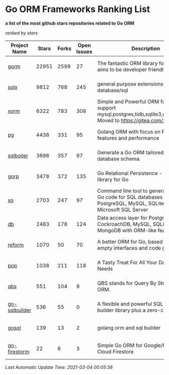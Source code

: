 Go ORM Frameworks Ranking List
==========

**a list of the most github stars repositories related to Go ORM**

*ranked by stars*

| Project Name | Stars | Forks | Open Issues | Description | Last Commit |
| ------------ | ----- | ----- | ----------- | ----------- | ----------- |
| [gorm](https://github.com/go-gorm/gorm) | 22951 | 2599 | 27 | The fantastic ORM library for Golang, aims to be developer friendly | 2021-02-26 09:30:00 |
| [sqlx](https://github.com/jmoiron/sqlx) | 9812 | 768 | 245 | general purpose extensions to golang's database/sql | 2021-01-28 21:15:50 |
| [xorm](https://github.com/go-xorm/xorm) | 6322 | 783 | 308 | Simple and Powerful ORM for Go, support mysql,postgres,tidb,sqlite3,mssql,oracle, Moved to https://gitea.com/xorm/xorm | 2019-10-15 07:03:49 |
| [pg](https://github.com/go-pg/pg) | 4438 | 331 | 95 | Golang ORM with focus on PostgreSQL features and performance | 2021-03-01 16:23:29 |
| [sqlboiler](https://github.com/volatiletech/sqlboiler) | 3696 | 357 | 97 | Generate a Go ORM tailored to your database schema. | 2020-12-16 20:55:15 |
| [gorp](https://github.com/go-gorp/gorp) | 3478 | 372 | 135 | Go Relational Persistence - an ORM-ish library for Go | 2019-10-26 21:47:07 |
| [xo](https://github.com/xo/xo) | 2703 | 247 | 97 | Command line tool to generate idiomatic Go code for SQL databases supporting PostgreSQL, MySQL, SQLite, Oracle, and Microsoft SQL Server | 2020-12-15 05:52:13 |
| [db](https://github.com/upper/db) | 2483 | 178 | 124 | Data access layer for PostgreSQL, CockroachDB, MySQL, SQLite and MongoDB with ORM-like features. | 2021-01-09 18:55:10 |
| [reform](https://github.com/go-reform/reform) | 1070 | 50 | 70 | A better ORM for Go, based on non-empty interfaces and code generation. | 2021-01-11 07:34:27 |
| [pop](https://github.com/gobuffalo/pop) | 1038 | 211 | 118 | A Tasty Treat For All Your Database Needs | 2021-01-28 13:12:00 |
| [qbs](https://github.com/coocood/qbs) | 551 | 104 | 9 | QBS stands for Query By Struct. A Go ORM. | 2017-04-18 01:16:07 |
| [go-sqlbuilder](https://github.com/huandu/go-sqlbuilder) | 536 | 55 | 0 | A flexible and powerful SQL string builder library plus a zero-config ORM. | 2021-02-21 12:18:09 |
| [gosql](https://github.com/rushteam/gosql) | 139 | 13 | 2 | golang orm and sql builder | 2020-11-22 00:57:55 |
| [go-firestorm](https://github.com/jschoedt/go-firestorm) | 22 | 6 | 3 | Simple Go ORM for Google/Firebase Cloud Firestore | 2020-07-07 16:31:05 |

*Last Automatic Update Time: 2021-03-04 00:05:38*